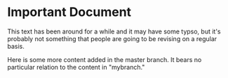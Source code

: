 # Important Document

This text has been around for a while and it may have some typso, but it's probably not something that people are going to be revising on a regular basis.

Here is some more content added in the master branch. It bears no particular relation to the content in "mybranch."
